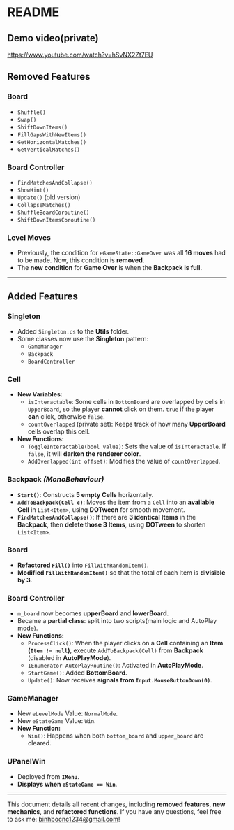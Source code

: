 # **README**

## **Demo video(private)**
https://www.youtube.com/watch?v=hSvNX2Zt7EU
## **Removed Features**
### **Board**
- `Shuffle()`
- `Swap()`
- `ShiftDownItems()`
- `FillGapsWithNewItems()`
- `GetHorizontalMatches()`
- `GetVerticalMatches()`

### **Board Controller**
- `FindMatchesAndCollapse()`
- `ShowHint()`
- `Update()` (old version)
- `CollapseMatches()`
- `ShuffleBoardCoroutine()`
- `ShiftDownItemsCoroutine()`

### **Level Moves**
- Previously, the condition for `eGameState::GameOver` was all **16 moves** had to be made. Now, this condition is **removed**.
- The **new condition** for **Game Over** is when the **Backpack is full**.

---

## **Added Features**
### **Singleton**
- Added `Singleton.cs` to the **Utils** folder.
- Some classes now use the **Singleton** pattern:
  - `GameManager`
  - `Backpack`
  - `BoardController`

### **Cell**
- **New Variables:**
  - `isInteractable`: Some cells in `BottomBoard` are overlapped by cells in `UpperBoard`, so the player **cannot** click on them. `true` if the player **can** click, otherwise `false`.
  - `countOverlapped` (private set): Keeps track of how many **UpperBoard** cells overlap this cell.
- **New Functions:**
  - `ToggleInteractable(bool value)`: Sets the value of `isInteractable`. If `false`, it will **darken the renderer color**.
  - `AddOverlapped(int offset)`: Modifies the value of `countOverlapped`.

### **Backpack** *(MonoBehaviour)*
- **`Start()`**: Constructs **5 empty Cells** horizontally.
- **`AddToBackpack(Cell c)`**: Moves the item from a `Cell` into an **available Cell** in `List<Item>`, using **DOTween** for smooth movement.
- **`FindMatchesAndCollapse()`**: If there are **3 identical Items** in the **Backpack**, then **delete those 3 Items**, using **DOTween** to shorten `List<Item>`.

### **Board**
- **Refactored `Fill()`** into `FillWithRandomItem()`.
- **Modified `FillWithRandomItem()`** so that the total of each Item is **divisible by 3**.

### **Board Controller**
- `m_board` now becomes **upperBoard** and **lowerBoard**.
- Became a **partial class**: split into two scripts(main logic and AutoPlay mode).
- **New Functions:**
  - `ProcessClick()`: When the player clicks on a **Cell** containing an **Item (`Item != null`)**, execute `AddToBackpack(Cell)` from **Backpack** (disabled in **AutoPlayMode**).
  - `IEnumerator AutoPlayRoutine()`: Activated in **AutoPlayMode**.
  - `StartGame()`: Added **BottomBoard**.
  - `Update()`: Now receives **signals from `Input.MouseButtonDown(0)`**.

### **GameManager**
- New `eLevelMode` Value: `NormalMode`.
- New `eStateGame` Value: `Win`.
- **New Function:**
  - `Win()`: Happens when both `bottom_board` and `upper_board` are cleared.

### **UPanelWin**
- Deployed from **`IMenu`**.
- **Displays when `eStateGame == Win`**.

---

This document details all recent changes, including **removed features**, **new mechanics**, and **refactored functions**. If you have any questions, feel free to ask me: binhbocnc1234@gmail.com!


